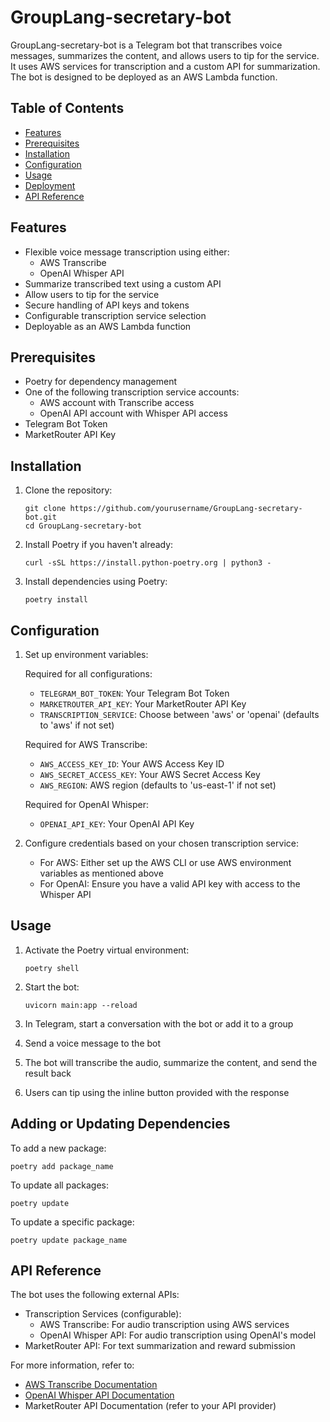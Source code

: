 # GroupLang-secretary-bot

GroupLang-secretary-bot is a Telegram bot that transcribes voice messages, summarizes the content, and allows users to tip for the service. It uses AWS services for transcription and a custom API for summarization. The bot is designed to be deployed as an AWS Lambda function.

## Table of Contents

- [Features](#features)
- [Prerequisites](#prerequisites)
- [Installation](#installation)
- [Configuration](#configuration)
- [Usage](#usage)
- [Deployment](#deployment)
- [API Reference](#api-reference)

## Features

- Flexible voice message transcription using either:
  - AWS Transcribe
  - OpenAI Whisper API
- Summarize transcribed text using a custom API
- Allow users to tip for the service
- Secure handling of API keys and tokens
- Configurable transcription service selection
- Deployable as an AWS Lambda function

## Prerequisites

- Poetry for dependency management
- One of the following transcription service accounts:
  - AWS account with Transcribe access
  - OpenAI API account with Whisper API access
- Telegram Bot Token
- MarketRouter API Key

## Installation

1. Clone the repository:
   ```
   git clone https://github.com/yourusername/GroupLang-secretary-bot.git
   cd GroupLang-secretary-bot
   ```

2. Install Poetry if you haven't already:
   ```
   curl -sSL https://install.python-poetry.org | python3 -
   ```

3. Install dependencies using Poetry:
   ```
   poetry install
   ```

## Configuration

1. Set up environment variables:
   
   Required for all configurations:
   - `TELEGRAM_BOT_TOKEN`: Your Telegram Bot Token
   - `MARKETROUTER_API_KEY`: Your MarketRouter API Key
   - `TRANSCRIPTION_SERVICE`: Choose between 'aws' or 'openai' (defaults to 'aws' if not set)

   Required for AWS Transcribe:
   - `AWS_ACCESS_KEY_ID`: Your AWS Access Key ID
   - `AWS_SECRET_ACCESS_KEY`: Your AWS Secret Access Key
   - `AWS_REGION`: AWS region (defaults to 'us-east-1' if not set)

   Required for OpenAI Whisper:
   - `OPENAI_API_KEY`: Your OpenAI API Key

2. Configure credentials based on your chosen transcription service:
   - For AWS: Either set up the AWS CLI or use AWS environment variables as mentioned above
   - For OpenAI: Ensure you have a valid API key with access to the Whisper API

## Usage

1. Activate the Poetry virtual environment:
   ```
   poetry shell
   ```

2. Start the bot:
   ```
   uvicorn main:app --reload
   ```

3. In Telegram, start a conversation with the bot or add it to a group

4. Send a voice message to the bot

5. The bot will transcribe the audio, summarize the content, and send the result back

6. Users can tip using the inline button provided with the response

## Adding or Updating Dependencies

To add a new package:
```
poetry add package_name
```

To update all packages:
```
poetry update
```

To update a specific package:
```
poetry update package_name
```

## API Reference

The bot uses the following external APIs:

- Transcription Services (configurable):
  - AWS Transcribe: For audio transcription using AWS services
  - OpenAI Whisper API: For audio transcription using OpenAI's model
- MarketRouter API: For text summarization and reward submission

For more information, refer to:
- [AWS Transcribe Documentation](https://docs.aws.amazon.com/transcribe/)
- [OpenAI Whisper API Documentation](https://platform.openai.com/docs/guides/speech-to-text)
- MarketRouter API Documentation (refer to your API provider)